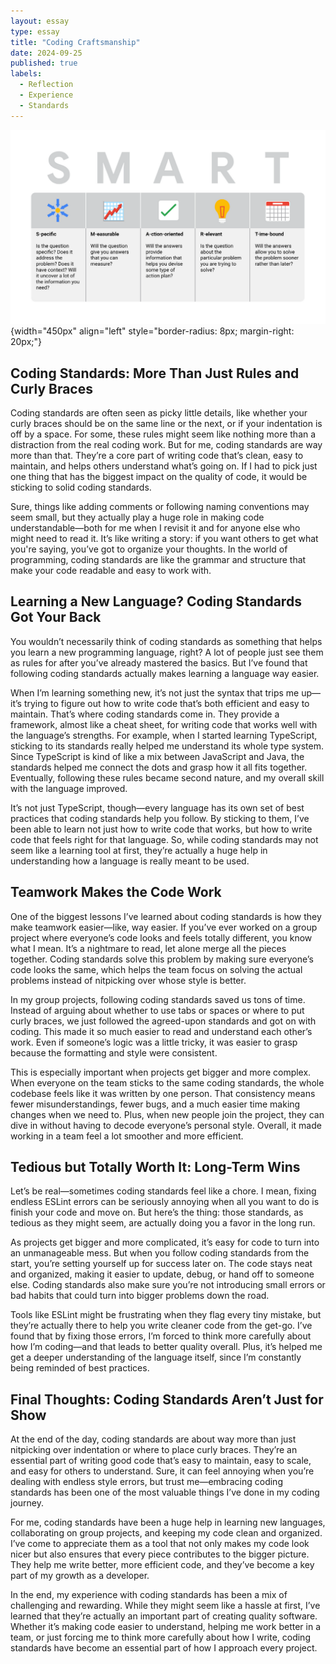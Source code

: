 ```yaml
---
layout: essay
type: essay
title: "Coding Craftsmanship"
date: 2024-09-25
published: true
labels:
  - Reflection
  - Experience
  - Standards 
---
```


![SMART goals graphic](../img/SMART.png){width="450px" align="left" style="border-radius: 8px; margin-right: 20px;"}

## Coding Standards: More Than Just Rules and Curly Braces
Coding standards are often seen as picky little details, like whether your curly braces should be on the same line or the next, or if your indentation is off by a space. For some, these rules might seem like nothing more than a distraction from the real coding work. But for me, coding standards are way more than that. They’re a core part of writing code that’s clean, easy to maintain, and helps others understand what’s going on. If I had to pick just one thing that has the biggest impact on the quality of code, it would be sticking to solid coding standards.

Sure, things like adding comments or following naming conventions may seem small, but they actually play a huge role in making code understandable—both for me when I revisit it and for anyone else who might need to read it. It’s like writing a story: if you want others to get what you're saying, you’ve got to organize your thoughts. In the world of programming, coding standards are like the grammar and structure that make your code readable and easy to work with.

## Learning a New Language? Coding Standards Got Your Back
You wouldn’t necessarily think of coding standards as something that helps you learn a new programming language, right? A lot of people just see them as rules for after you’ve already mastered the basics. But I’ve found that following coding standards actually makes learning a language way easier.

When I’m learning something new, it’s not just the syntax that trips me up—it’s trying to figure out how to write code that’s both efficient and easy to maintain. That’s where coding standards come in. They provide a framework, almost like a cheat sheet, for writing code that works well with the language’s strengths. For example, when I started learning TypeScript, sticking to its standards really helped me understand its whole type system. Since TypeScript is kind of like a mix between JavaScript and Java, the standards helped me connect the dots and grasp how it all fits together. Eventually, following these rules became second nature, and my overall skill with the language improved.

It’s not just TypeScript, though—every language has its own set of best practices that coding standards help you follow. By sticking to them, I’ve been able to learn not just how to write code that works, but how to write code that feels right for that language. So, while coding standards may not seem like a learning tool at first, they’re actually a huge help in understanding how a language is really meant to be used.

## Teamwork Makes the Code Work
One of the biggest lessons I’ve learned about coding standards is how they make teamwork easier—like, way easier. If you’ve ever worked on a group project where everyone’s code looks and feels totally different, you know what I mean. It’s a nightmare to read, let alone merge all the pieces together. Coding standards solve this problem by making sure everyone’s code looks the same, which helps the team focus on solving the actual problems instead of nitpicking over whose style is better.

In my group projects, following coding standards saved us tons of time. Instead of arguing about whether to use tabs or spaces or where to put curly braces, we just followed the agreed-upon standards and got on with coding. This made it so much easier to read and understand each other’s work. Even if someone’s logic was a little tricky, it was easier to grasp because the formatting and style were consistent.

This is especially important when projects get bigger and more complex. When everyone on the team sticks to the same coding standards, the whole codebase feels like it was written by one person. That consistency means fewer misunderstandings, fewer bugs, and a much easier time making changes when we need to. Plus, when new people join the project, they can dive in without having to decode everyone’s personal style. Overall, it made working in a team feel a lot smoother and more efficient.

## Tedious but Totally Worth It: Long-Term Wins
Let’s be real—sometimes coding standards feel like a chore. I mean, fixing endless ESLint errors can be seriously annoying when all you want to do is finish your code and move on. But here’s the thing: those standards, as tedious as they might seem, are actually doing you a favor in the long run.

As projects get bigger and more complicated, it’s easy for code to turn into an unmanageable mess. But when you follow coding standards from the start, you’re setting yourself up for success later on. The code stays neat and organized, making it easier to update, debug, or hand off to someone else. Coding standards also make sure you’re not introducing small errors or bad habits that could turn into bigger problems down the road.

Tools like ESLint might be frustrating when they flag every tiny mistake, but they’re actually there to help you write cleaner code from the get-go. I’ve found that by fixing those errors, I’m forced to think more carefully about how I’m coding—and that leads to better quality overall. Plus, it’s helped me get a deeper understanding of the language itself, since I’m constantly being reminded of best practices.

## Final Thoughts: Coding Standards Aren’t Just for Show
At the end of the day, coding standards are about way more than just nitpicking over indentation or where to place curly braces. They’re an essential part of writing good code that’s easy to maintain, easy to scale, and easy for others to understand. Sure, it can feel annoying when you’re dealing with endless style errors, but trust me—embracing coding standards has been one of the most valuable things I’ve done in my coding journey.

For me, coding standards have been a huge help in learning new languages, collaborating on group projects, and keeping my code clean and organized. I’ve come to appreciate them as a tool that not only makes my code look nicer but also ensures that every piece contributes to the bigger picture. They help me write better, more efficient code, and they’ve become a key part of my growth as a developer.

In the end, my experience with coding standards has been a mix of challenging and rewarding. While they might seem like a hassle at first, I’ve learned that they’re actually an important part of creating quality software. Whether it’s making code easier to understand, helping me work better in a team, or just forcing me to think more carefully about how I write, coding standards have become an essential part of how I approach every project.
